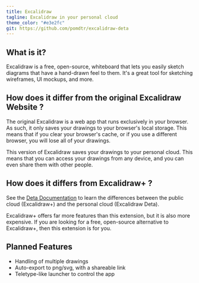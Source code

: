 ```yaml
---
title: Excalidraw
tagline: Excalidraw in your personal cloud
theme_color: "#e3e2fc"
git: https://github.com/pomdtr/excalidraw-deta
---
```


## What is it?

Excalidraw is a free, open-source, whiteboard that lets you easily sketch diagrams that have a hand-drawn feel to them. It's a great tool for sketching wireframes, UI mockups, and more.

## How does it differ from the original Excalidraw Website ?

The original Excalidraw is a web app that runs exclusively in your browser. As such, it only saves your drawings to your browser's local storage. This means that if you clear your browser's cache, or if you use a different browser, you will lose all of your drawings.

This version of Excalidraw saves your drawings to your personal cloud. This means that you can access your drawings from any device, and you can even share them with other people.

## How does it differs from Excalidraw+ ?

See the [Deta Documentation](https://deta.space/docs/en/introduction/personal-cloud) to learn the differences between the public cloud (Excalidraw+) and the personal cloud (Excalidraw Deta).

Excalidraw+ offers far more features than this extension, but it is also more expensive. If you are looking for a free, open-source alternative to Excalidraw+, then this extension is for you.

## Planned Features

- Handling of multiple drawings
- Auto-export to png/svg, with a shareable link
- Teletype-like launcher to control the app
